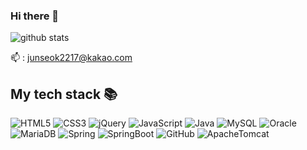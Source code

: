 ### Hi there 👋

![github stats](https://github-readme-stats.vercel.app/api?username=HanJunSeok-HJS&show_icons=true&theme=merko) <br>

📫 : junseok2217@kakao.com <br>

<h2> My tech stack 📚 </h2>

![HTML5](https://img.shields.io/badge/-HTML5-E34F26?style=for-the-badge&logo=html5&logoColor=ffffff)
![CSS3](https://img.shields.io/badge/-CSS3-1572B6?style=for-the-badge&logo=css3)
![jQuery](https://img.shields.io/badge/-jQuery-0769AD?style=for-the-badge&logo=jQuery)
![JavaScript](https://img.shields.io/badge/-JavaScript-%23F7DF1C?style=for-the-badge&logo=javascript&logoColor=000000&labelColor=%23F7DF1C&color=%23FFCE5A)
![Java](https://img.shields.io/badge/-Java-412991?style=for-the-badge&logo=&logoColor=ffffff)
![MySQL](https://img.shields.io/badge/-MySQL-4479A1?style=for-the-badge&logo=)
![Oracle](https://img.shields.io/badge/-Oracle-F80000?style=for-the-badge&logo=Oracle)
![MariaDB](https://img.shields.io/badge/-MariaDB-DEB887?style=for-the-badge&logo=MariaDB)
![Spring](https://img.shields.io/badge/-Spring-6DB33F?style=for-the-badge&logo=Spring&logoColor=ffffff)
![SpringBoot](https://img.shields.io/badge/-SpringBoot-6DB33F?style=for-the-badge&logo=SpringBoot&logoColor=ffffff)
![GitHub](https://img.shields.io/badge/-GitHub-000000?style=for-the-badge&logo=github&logoColor=ffffff)
![ApacheTomcat](https://img.shields.io/badge/-ApacheTomcat-F8DC75?style=for-the-badge&logo=ApacheTomcat&logoColor=000000)


